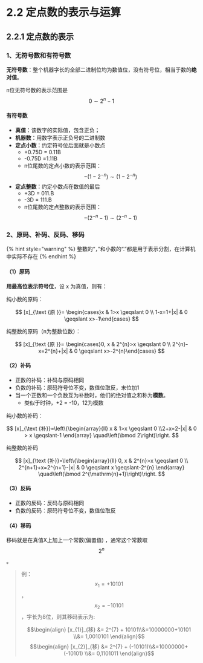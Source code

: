 # 2.2 定点数的表示与运算

## 2.2.1 定点数的表示

### 1、无符号数和有符号数

**无符号数**：整个机器字长的全部二进制位均为数值位，没有符号位，相当于数的**绝对值**。

n位无符号数的表示范围是 $$0 \sim  2^{n}-1$$ 

#### 有符号数

* **真值**：该数字的实际值，包含正负；
* **机器数**：用数字表示正负号的二进制数
* **定点小数**：约定符号位后面就是小数点
  * +0.75D = 0.11B
  * -0.75D =1.11B
  * n位尾数的定点小数的表示范围： $$-(1- 2^{-n}) \sim  (1- 2^{-n})$$
* **定点整数**：约定小数点在数值的最后
  * +3D = 011.B
  * -3D = 111.B
  * n位尾数的定点整数的表示范围：$$-(2^{-n}-1) \sim  (2^{-n}-1)$$

### 2、原码、补码、反码、移码

{% hint style="warning" %}
整数的“，”和小数的“.”都是用于表示分割，在计算机中实际不存在
{% endhint %}

#### （1）原码

**用最高位表示符号位**，设 x 为真值，则有：

纯小数的原码： 

$$
[x]_{\text {原 }}= \begin{cases}x & 1>x \geqslant 0 \\ 1-x=1+|x| & 0 \geqslant x>-1\end{cases}
$$

纯整数的原码（n为整数位数）：

$$
[x]_{\text {原 }}= \begin{cases}0, x & 2^{n}>x \geqslant 0 \\ 2^{n}-x=2^{n}+|x| & 0 \geqslant x>-2^{n}\end{cases}
$$

#### （2）补码

* 正数的补码：补码与原码相同
* 负数的补码：原码符号位不变，数值位取反，末位加1
* 当一个正数和一个负数互为补数时，他们的绝对值之和称为**模数**。
  * 类似于时钟，+2 = -10，12为模数

纯小数的补码：

$$
[x]_{\text {补}}=\left\{\begin{array}{ll}
 x & 1>x \geqslant 0 \\2+x=2-|x| & 0 > x \geqslant-1
\end{array} \quad\left(\bmod 2\right)\right.
$$

纯整数的补码

$$
[x]_{\text {补}}=\left\{\begin{array}{ll}
0, x & 2^{n}>x \geqslant 0 \\
2^{n+1}+x=2^{n+1}-|x| & 0 \geqslant x \geqslant-2^{n}
\end{array} \quad\left(\bmod 2^{\mathrm{n}+1}\right)\right.
$$

#### （3）反码

* 正数的反码：反码与原码相同
* 负数的反码：原码符号位不变，数值位取反

#### （4）移码

移码就是在真值X上加上一个常数\(偏置值\)  ，通常这个常数取 $$2^{n}$$ 。

> 例： $$x_{1}=+10101$$，$$x_{2}=-10101$$，字长为8位，则其移码表示为:
>
> $$\begin{align} [x_{1}]_{移} &= 2^{7} + 10101\\&=10000000+10101 \\&= 1,0010101 \end{align}$$ $$\begin{align} [x_{2}]_{移} &= 2^{7} + (-10101)\\&=10000000+(-10101) \\&= 0,1101011 \end{align}$$

